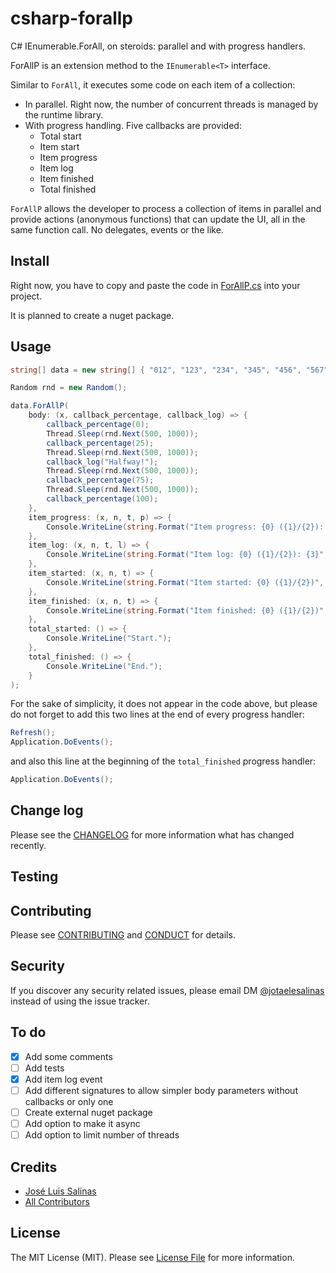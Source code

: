 # csharp-forallp

C# IEnumerable<T>.ForAll, on steroids: parallel and with progress handlers.

ForAllP is an extension method to the `IEnumerable<T>` interface.

Similar to `ForAll`, it executes some code on each item of a collection:

- In parallel. Right now, the number of concurrent threads is managed by the runtime library.
- With progress handling. Five callbacks are provided:
	- Total start
	- Item start
	- Item progress
	- Item log
	- Item finished
	- Total finished

`ForAllP` allows the developer to process a collection of items in parallel and provide actions
(anonymous functions) that can update the UI, all in the same function call. No delegates, events
or the like.

## Install

Right now, you have to copy and paste the code in [ForAllP.cs](ForAllP/ForAllP.cs) into your project.

It is planned to create a nuget package.

## Usage

```c#
string[] data = new string[] { "012", "123", "234", "345", "456", "567", "678", "789", "890", "901" };

Random rnd = new Random();

data.ForAllP(
	body: (x, callback_percentage, callback_log) => {
		callback_percentage(0);
		Thread.Sleep(rnd.Next(500, 1000));
		callback_percentage(25);
		Thread.Sleep(rnd.Next(500, 1000));
		callback_log("Halfway!");
		Thread.Sleep(rnd.Next(500, 1000));
		callback_percentage(75);
		Thread.Sleep(rnd.Next(500, 1000));
		callback_percentage(100);
	},
	item_progress: (x, n, t, p) => {
		Console.WriteLine(string.Format("Item progress: {0} ({1}/{2}): {3:P2}", x.ToString(), n, t, p / 100));
	},
	item_log: (x, n, t, l) => {
		Console.WriteLine(string.Format("Item log: {0} ({1}/{2}): {3}", x.ToString(), n, t, l));
	},
	item_started: (x, n, t) => {
		Console.WriteLine(string.Format("Item started: {0} ({1}/{2})", x.ToString(), n, t));
	},
	item_finished: (x, n, t) => {
		Console.WriteLine(string.Format("Item finished: {0} ({1}/{2})", x.ToString(), n, t));
	},
	total_started: () => {
		Console.WriteLine("Start.");
	},
	total_finished: () => {
		Console.WriteLine("End.");
	}
);
```

For the sake of simplicity, it does not appear in the code above,
but please do not forget to add this two lines at the end of every progress handler:

```c#
Refresh();
Application.DoEvents();
```

and also this line at the beginning of the `total_finished` progress handler:

```c#
Application.DoEvents();
```

## Change log

Please see the [CHANGELOG](CHANGELOG.md) for more information what has changed recently.

## Testing

## Contributing

Please see [CONTRIBUTING](CONTRIBUTING.md) and [CONDUCT](CONDUCT.md) for details.

## Security

If you discover any security related issues, please email DM [@jotaelesalinas](http://twitter.com/jotaelesalinas)
instead of using the issue tracker.

## To do

- [x] Add some comments
- [ ] Add tests
- [x] Add item log event
- [ ] Add different signatures to allow simpler body parameters without callbacks or only one
- [ ] Create external nuget package
- [ ] Add option to make it async
- [ ] Add option to limit number of threads

## Credits

- [José Luis Salinas][link-author]
- [All Contributors][link-contributors]

## License

The MIT License (MIT). Please see [License File](LICENSE.md) for more information.

[link-author]: https://github.com/jotaelesalinas
[link-contributors]: ../../contributors

